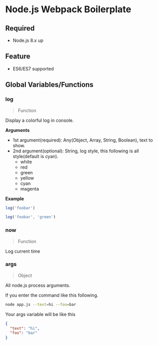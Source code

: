 # Node.js Webpack Boilerplate 

## Required

- Node.js 8.x up

## Feature

- ES6/ES7 supported

## Global Variables/Functions

### log

> Function

Display a colorful log in console.

**Arguments**

- 1st argument(required): Any(Object, Array, String, Boolean), text to show.
- 2nd argument(optional): String, log style, this following is all style(default is cyan).
  - white
  - red
  - green
  - yellow
  - cyan
  - magenta 

**Example**

```javascript
log('foobar')

log('foobar', 'green')
```
  
### now

> Function

Log current time

### args

> Object

All node.js process arguments.

If you enter the command like this following.

```bash
node app.js --text=hi --foo=bar
```

Your args variable will be like this

```json
{
  "text": "hi",
  "foo": "bar"
}
```